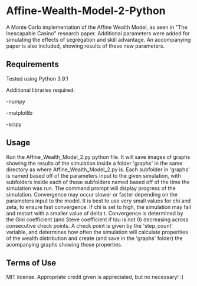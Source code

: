 # Affine-Wealth-Model-2-Python
A Monte Carlo implementation of the Affine Wealth Model, as seen in "The Inescapable Casino" research paper. Additional parameters were added for simulating the effects of segregation and skill advantage. An accompanying paper is also included, showing results of these new parameters.

## Requirements
Tested using Python 3.9.1

Additional libraries required:

  -numpy
  
  -matplotlib
  
  -scipy
  
## Usage
Run the Affine_Wealth_Model_2.py python file. It will save images of graphs showing the results of the simulation inside a folder 'graphs' in the same directory as where Affine_Wealth_Model_2.py is. Each subfolder in 'graphs' is named based off of the parameters input to the given simulation, with subfolders inside each of those subfolders named based off of the time the simulation was run. The command prompt will display progress of the simulation. Convergence may occur slower or faster depending on the parameters input to the model. It is best to use very small values for chi and zeta, to ensure fast convergence. If chi is set to high, the simulation may fail and restart with a smaller value of delta t. Convergence is determined by the Gini coefficient (and Steve coefficient if tau is not 0) decreasing across consecutive check points. A check point is given by the 'step_count' variable, and determines how often the simulation will calculate properities of the wealth distribution and create (and save in the 'graphs' folder) the acompanying graphs showing those properties.

## Terms of Use
MIT license. Appropriate credit given is appreciated, but no necessary! :)
